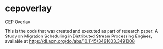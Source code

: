 # cepoverlay
CEP Overlay

This is the code that was created and executed as part of research paper: A Study on Migration Scheduling in Distributed Stream Processing Engines, available at https://dl.acm.org/doi/abs/10.1145/3491003.3491008
